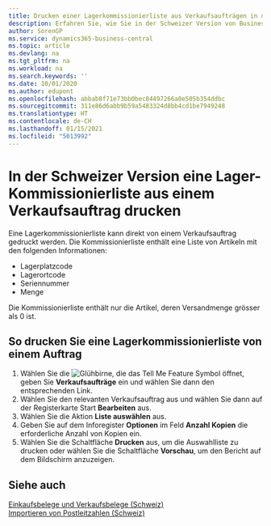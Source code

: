 ```yaml
---
title: Drucken einer Lagerkommissionierliste aus Verkaufsaufträgen in der Schweiz
description: Erfahren Sie, wie Sie in der Schweizer Version von Business Central eine Lagerkommissionierliste direkt aus einem Verkaufsauftrag drucken.
author: SorenGP
ms.service: dynamics365-business-central
ms.topic: article
ms.devlang: na
ms.tgt_pltfrm: na
ms.workload: na
ms.search.keywords: ''
ms.date: 10/01/2020
ms.author: edupont
ms.openlocfilehash: abbab8f71e73bb0bec84497266a0e505b354ddbc
ms.sourcegitcommit: 311e86d6abb9b59a5483324d8bb4cd1be7949248
ms.translationtype: HT
ms.contentlocale: de-CH
ms.lasthandoff: 01/15/2021
ms.locfileid: "5013992"
---
```

# <a name="print-an-inventory-picking-list-from-a-sales-order-in-the-swiss-version"></a>In der Schweizer Version eine Lager-Kommissionierliste aus einem Verkaufsauftrag drucken

Eine Lagerkommissionierliste kann direkt von einem Verkaufsauftrag gedruckt werden. Die Kommissionierliste enthält eine Liste von Artikeln mit den folgenden Informationen:  

- Lagerplatzcode  
- Lagerortcode  
- Seriennummer  
- Menge  

Die Kommissionierliste enthält nur die Artikel, deren Versandmenge grösser als 0 ist.  

## <a name="to-print-an-inventory-picking-list-from-a-sales-order"></a>So drucken Sie eine Lagerkommissionierliste von einem Auftrag  

1. Wählen Sie die ![Glühbirne, die das Tell Me Feature](../../media/ui-search/search_small.png "Tell me-Funktion") Symbol öffnet, geben Sie **Verkaufsaufträge** ein und wählen Sie dann den entsprechenden Link.  
2. Wählen Sie den relevanten Verkaufsauftrag aus und wählen Sie dann auf der Registerkarte Start **Bearbeiten** aus.  
3. Wählen Sie die Aktion **Liste auswählen** aus.  
4. Geben Sie auf dem Inforegister **Optionen** im Feld **Anzahl Kopien** die erforderliche Anzahl von Kopien ein.  
5. Wählen Sie die Schaltfläche **Drucken** aus, um die Auswahlliste zu drucken oder wählen Sie die Schaltfläche **Vorschau**, um den Bericht auf dem Bildschirm anzuzeigen.  

## <a name="see-also"></a>Siehe auch

[Einkaufsbelege und Verkaufsbelege (Schweiz)](swiss-purchase-documents-and-sales-documents.md)  
[Importieren von Postleitzahlen (Schweiz)](how-to-import-swiss-post-codes.md)  
